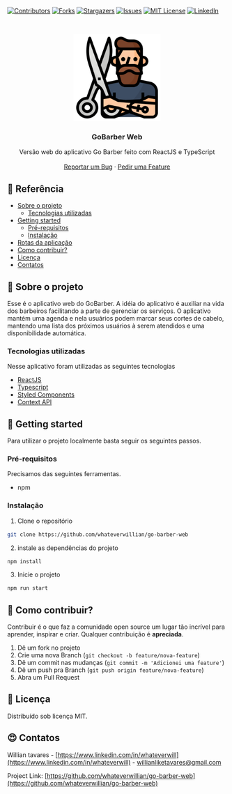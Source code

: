 [![Contributors][contributors-shield]][contributors-url]
[![Forks][forks-shield]][forks-url]
[![Stargazers][stars-shield]][stars-url]
[![Issues][issues-shield]][issues-url]
[![MIT License][license-shield]][license-url]
[![LinkedIn][linkedin-shield]][linkedin-url]

<br />
<p align="center">
  <a href="https://github.com/whateverwillian/go-barber-web">
    <img src="images/logo.svg" alt="Logo" width="200" height="200">
  </a>

  <h3 align="center">GoBarber Web</h3>

  <p align="center">
    Versão web do aplicativo Go Barber feito com ReactJS e TypeScript
    <br />
    <br />
    <a href="https://github.com/whateverwillian/go-barber-web/issues">Reportar um Bug</a>
    ·
    <a href="https://github.com/whateverwillian/go-barber-web/issues">Pedir uma Feature</a>
  </p>
</p>

<!-- TABLE OF CONTENTS -->
## 📌 Referência

* [Sobre o projeto](#rocket-sobre-o-projeto)
  * [Tecnologias utilizadas](#tecnologias-utilizadas)
* [Getting started](#rainbow-getting-started)
  * [Pré-requisitos](#pré-requisitos)
  * [Instalação](#instalação)
* [Rotas da aplicação](#fire-rotas-da-aplicação)
* [Como contribuir?](#bug-como-contribuir)
* [Licença](#closed_book-licença)
* [Contatos](#heart_eyes-contatos)


<!-- ABOUT THE PROJECT -->
## :rocket: Sobre o projeto

<!-- [![Product Name Screen Shot][product-screenshot]](https://example.com) -->

Esse é o aplicativo web do GoBarber. A idéia do aplicativo é auxiliar na vida dos barbeiros facilitando a parte de gerenciar os serviços. O aplicativo mantém uma agenda e nela usuários podem marcar seus cortes de cabelo, mantendo uma lista dos próximos usuários à serem atendidos e uma disponibilidade automática.

### Tecnologias utilizadas
Nesse aplicativo foram utilizadas as seguintes tecnologias
* [ReactJS](https://pt-br.reactjs.org/)
* [Typescript](https://www.typescriptlang.org/)
* [Styled Components](https://styled-components.com/)
* [Context API](https://pt-br.reactjs.org/docs/context.html)

<!-- GETTING STARTED -->
## :rainbow: Getting started
Para utilizar o projeto localmente basta seguir os seguintes passos.

### Pré-requisitos

Precisamos das seguintes ferramentas.
* npm

### Instalação

1. Clone o repositório
```sh
git clone https://github.com/whateverwillian/go-barber-web
```
2. instale as dependências do projeto
```sh
npm install
```
3. Inicie o projeto
```sh
npm run start
```
<!-- CONTRIBUTING -->
## :bug: Como contribuir?

Contribuir é o que faz a comunidade open source um lugar tão incrível para aprender, inspirar e criar. Qualquer contribuição é **apreciada**.

1. Dê um fork no projeto
2. Crie uma nova Branch (`git checkout -b feature/nova-feature`)
3. Dê um commit nas mudanças (`git commit -m 'Adicionei uma feature'`)
4. Dê um push pra Branch (`git push origin feature/nova-feature`)
5. Abra um Pull Request

## :closed_book: Licença

Distribuído sob licença MIT.

<!-- CONTACT -->
## :heart_eyes: Contatos

Willian tavares - [https://www.linkedin.com/in/whateverwill](https://www.linkedin.com/in/whateverwill) - willianliketavares@gmail.com

Project Link: [https://github.com/whateverwillian/go-barber-web](https://github.com/whateverwillian/go-barber-web)


<!-- MARKDOWN LINKS & IMAGES -->
<!-- https://www.markdownguide.org/basic-syntax/#reference-style-links -->
[contributors-shield]: https://img.shields.io/github/contributors/whateverwillian/go-barber-web?style=flat-square
[contributors-url]: https://github.com/whateverwillian/go-barber-web/graphs/contributors
[forks-shield]: https://img.shields.io/github/forks/whateverwillian/go-barber-web?style=flat-square
[forks-url]: https://github.com/whateverwillian/go-barber-web/network/members
[stars-shield]: https://img.shields.io/github/stars/whateverwillian/go-barber-web?style=flat-square
[stars-url]: https://github.com/whateverwillian/go-barber-web/stargazers
[issues-shield]: https://img.shields.io/github/issues/whateverwillian/go-barber-web?style=flat-square
[issues-url]: https://github.com/whateverwillian/go-barber-web/issues
[license-shield]: https://img.shields.io/github/license/whateverwillian/go-barber-web?style=flat-square
[license-url]: https://github.com/whateverwillian/go-barber-web/blob/master/LICENSE.txt
[linkedin-shield]: https://img.shields.io/badge/-LinkedIn-black.svg?style=flat-square&logo=linkedin&colorB=555
[linkedin-url]: https://linkedin.com/in/whateverwill
